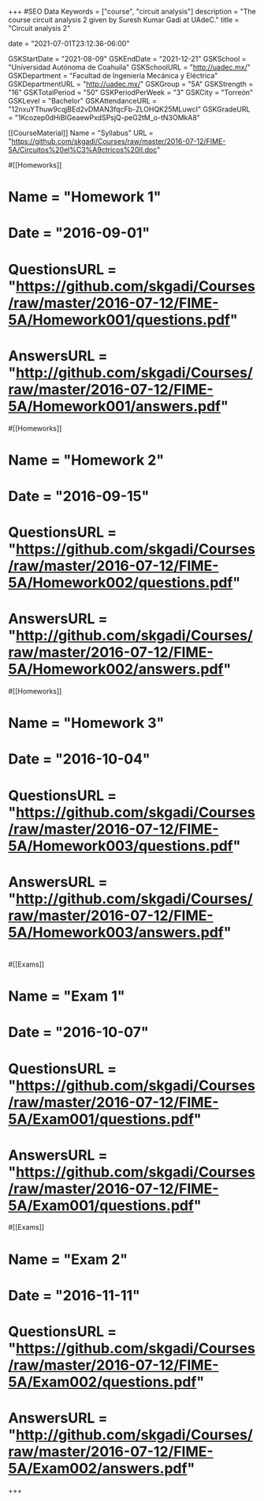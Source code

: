 +++
#SEO Data
Keywords = ["course", "circuit analysis"]
description = "The course circuit analysis 2 given by Suresh Kumar Gadi at UAdeC."
title = "Circuit analysis 2"


date = "2021-07-01T23:12:36-06:00"

GSKStartDate = "2021-08-09"
GSKEndDate = "2021-12-21"
GSKSchool = "Universidad Autónoma de Coahuila"
GSKSchoolURL = "http://uadec.mx/"
GSKDepartment = "Facultad de Ingeniería Mecánica y Eléctrica"
GSKDepartmentURL = "http://uadec.mx/"
GSKGroup = "5A"
GSKStrength = "16"
GSKTotalPeriod = "50"
GSKPeriodPerWeek = "3"
GSKCity = "Torreón"
GSKLevel = "Bachelor"
GSKAttendanceURL = "12nxuYThuw9cqjBEd2vDMAN3fqcFb-ZLOHQK25MLuwcI"
GSKGradeURL = "1Kcozep0dHiBIGeaewPxdSPsjQ-peG2tM_o-tN3OMkA8"

[[CourseMaterial]]
    Name = "Syllabus"
    URL = "https://github.com/skgadi/Courses/raw/master/2016-07-12/FIME-5A/Circuitos%20el%C3%A9ctricos%20II.doc"

#[[Homeworks]]
#    Name = "Homework 1"
#	Date = "2016-09-01"
#    QuestionsURL = "https://github.com/skgadi/Courses/raw/master/2016-07-12/FIME-5A/Homework001/questions.pdf"
#	AnswersURL = "http://github.com/skgadi/Courses/raw/master/2016-07-12/FIME-5A/Homework001/answers.pdf"
#[[Homeworks]]
#    Name = "Homework 2"
#	Date = "2016-09-15"
#    QuestionsURL = "https://github.com/skgadi/Courses/raw/master/2016-07-12/FIME-5A/Homework002/questions.pdf"
#	AnswersURL = "http://github.com/skgadi/Courses/raw/master/2016-07-12/FIME-5A/Homework002/answers.pdf"
#[[Homeworks]]
#    Name = "Homework 3"
#	Date = "2016-10-04"
#    QuestionsURL = "https://github.com/skgadi/Courses/raw/master/2016-07-12/FIME-5A/Homework003/questions.pdf"
#	AnswersURL = "http://github.com/skgadi/Courses/raw/master/2016-07-12/FIME-5A/Homework003/answers.pdf"
#
#[[Exams]]
#    Name = "Exam 1"
#	Date = "2016-10-07"
#    QuestionsURL = "https://github.com/skgadi/Courses/raw/master/2016-07-12/FIME-5A/Exam001/questions.pdf"
#	AnswersURL = "https://github.com/skgadi/Courses/raw/master/2016-07-12/FIME-5A/Exam001/questions.pdf"
#[[Exams]]
#    Name = "Exam 2"
#	Date = "2016-11-11"
#    QuestionsURL = "https://github.com/skgadi/Courses/raw/master/2016-07-12/FIME-5A/Exam002/questions.pdf"
#	AnswersURL = "http://github.com/skgadi/Courses/raw/master/2016-07-12/FIME-5A/Exam002/answers.pdf"
	
+++